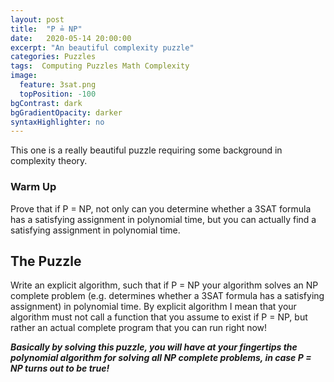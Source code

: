 ```yaml
---
layout: post
title:  "P ≟ NP"
date:   2020-05-14 20:00:00
excerpt: "An beautiful complexity puzzle"
categories: Puzzles
tags:  Computing Puzzles Math Complexity
image:
  feature: 3sat.png
  topPosition: -100
bgContrast: dark
bgGradientOpacity: darker
syntaxHighlighter: no
---
```

This one is a really beautiful puzzle requiring some background in complexity theory.

### Warm Up
Prove that if P = NP, not only can you determine whether a 3SAT formula has a satisfying assignment in polynomial time, but you can actually find a satisfying assignment in polynomial time.

## The Puzzle
Write an explicit algorithm, such that if P = NP your algorithm solves an NP complete problem (e.g. determines whether a 3SAT formula has a satisfying assignment) in polynomial time. By explicit algorithm I mean that your algorithm must not call a function that you assume to exist if P = NP, but rather an actual complete program that you can run right now!

***Basically by solving this puzzle, you will have at your fingertips the polynomial algorithm for solving all NP complete problems, in case P = NP turns out to be true!***
